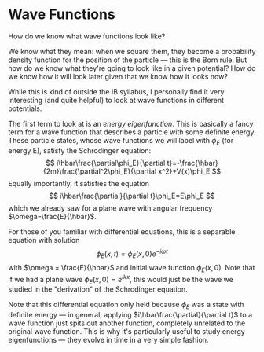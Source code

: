 # Wave Functions

How do we know what wave functions look like?

We know what they mean: when we square them, they become a probability density function for the position of the particle — this is the Born rule. But how do we know what they're going to look like in a given potential? How do we know how it will look later given that we know how it looks now?

While this is kind of outside the IB syllabus, I personally find it very interesting (and quite helpful) to look at wave functions in different potentials.

The first term to look at is an _energy eigenfunction_. This is basically a fancy term for a wave function that describes a particle with some definite energy. These particle states, whose wave functions we will label with $\phi_E$ (for energy E), satisfy the Schrodinger equation:
$$
i\hbar\frac{\partial\phi_E}{\partial t}=-\frac{\hbar}{2m}\frac{\partial^2\phi_E}{\partial x^2}+V(x)\phi_E
$$
Equally importantly, it satisfies the equation
$$
i\hbar\frac{\partial}{\partial t}\phi_E=E\phi_E
$$
which we already saw for a plane wave with angular frequency $\omega=\frac{E}{\hbar}$. 

For those of you familiar with differential equations, this is a separable equation with solution
$$
\phi_E(x,t)=\phi_E(x,0)e^{-i\omega t}
$$
with $\omega = \frac{E}{\hbar}$ and initial wave function $\phi_E(x,0)$. Note that if we had a plane wave $\phi_E(x,0)=e^{ikx}$, this would just be the wave we studied in the "derivation" of the Schrodinger equation.

Note that this differential equation only held because $\phi_E$ was a state with definite energy — in general, applying $i\hbar\frac{\partial}{\partial t}$ to a wave function just spits out another function, completely unrelated to the original wave function. This is why it's particularly useful to study energy eigenfunctions — they evolve in time in a very simple fashion.